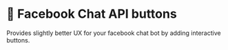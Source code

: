 # 🤖 Facebook Chat API buttons

Provides slightly better UX for your facebook chat bot by adding interactive buttons.
